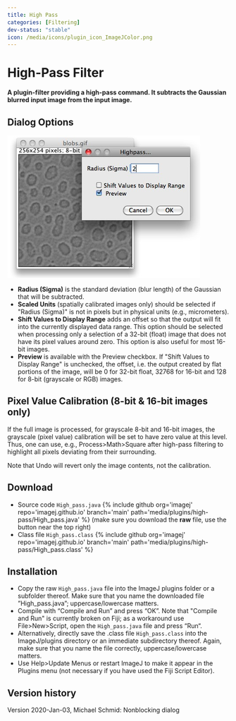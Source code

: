 ```yaml
---
title: High Pass
categories: [Filtering]
dev-status: "stable"
icon: /media/icons/plugin_icon_ImageJColor.png
---
```


# High-Pass Filter

**A plugin-filter providing a high-pass command. It subtracts the Gaussian blurred input image from the input image.**

## Dialog Options
![Dialog screen shot](/media/plugins/high-pass/high-pass-screenshot.jpg)
- **Radius (Sigma)** is the standard deviation (blur length) of the Gaussian that will be subtracted.
- **Scaled Units** (spatially calibrated images only) should be selected if "Radius (Sigma)" is not in pixels but in physical units (e.g., micrometers).
- **Shift Values to Display Range** adds an offset so that the output will fit into the currently displayed data range. This option should be selected when processing only a selection of a 32-bit (float) image that does not have its pixel values around zero. This option is also useful for most 16-bit images.
- **Preview** is available with the Preview checkbox.
If "Shift Values to Display Range" is unchecked, the offset, i.e. the output created by flat portions of the image, will be 0 for 32-bit float, 32768 for 16-bit and 128 for 8-bit (grayscale or RGB) images.

## Pixel Value Calibration (8-bit & 16-bit images only)

If the full image is processed, for grayscale 8-bit and 16-bit images, the grayscale (pixel value) calibration will be set to have zero value at this level. Thus, one can use, e.g., Process>Math>Square after high-pass filtering to highlight all pixels deviating from their surrounding.

Note that Undo will revert only the image contents, not the calibration.

## Download
* Source code `High_pass.java` {% include github org='imagej' repo='imagej.github.io' branch='main' path='media/plugins/high-pass/High_pass.java' %} (make sure you download the **raw** file, use the button near the top right)
* Class file `High_pass.class` {% include github org='imagej' repo='imagej.github.io' branch='main'  path='media/plugins/high-pass/High_pass.class' %}

## Installation
- Copy the raw `High_pass.java` file into the ImageJ plugins folder or a subfolder thereof. Make sure that you name the downloaded file ”High_pass.java”; uppercase/lowercase matters.
- Compile with “Compile and Run” and press “OK”. Note that "Compile and Run" is currently broken on Fiji; as a workaround use File>New>Script, open the `High_pass.java` file and press “Run“.
- Alternatively, directly save the .class file `High_pass.class` into the ImageJ/plugins directory or an immediate subdirectory thereof. Again, make sure that you name the file correctly, uppercase/lowercase matters.
- Use Help>Update Menus or restart ImageJ to make it appear in the Plugins menu (not necessary if you have used the Fiji Script Editor).

## Version history
Version 2020-Jan-03, Michael Schmid: Nonblocking dialog
